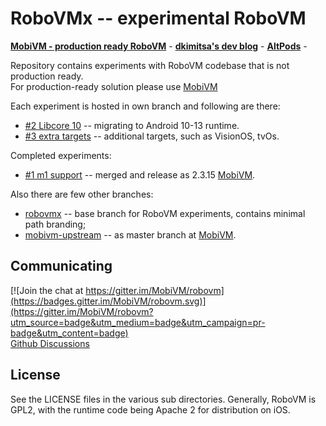 # RoboVMx -- experimental RoboVM

[**MobiVM - production ready RoboVM**](https://mobivm.github.io) -
[**dkimitsa's dev blog**](https://dkimitsa.github.io/) -
[**AltPods**](https://github.com/MobiVM/robovm-robopods) -

Repository contains experiments with RoboVM codebase that is not production ready.  
For production-ready solution please use [MobiVM](https://mobivm.github.io)

Each experiment is hosted in own branch and following are there:
* [#2 Libcore 10](https://github.com/robovmx/robovmx/tree/experiment/2-libcore-10) -- migrating to Android 10-13 runtime.
* [#3 extra targets](https://github.com/robovmx/robovmx/tree/experiment/3-additional-platforms) -- additional targets, such as VisionOS, tvOs.

Completed experiments: 
* [#1 m1 support](https://github.com/robovmx/robovmx/tree/experiment/1-apple-m1-initial-support) -- merged and release as 2.3.15 [MobiVM](https://github.com/MobiVM/robovm). 

Also there are few other branches:
* [robovmx](https://github.com/robovmx/robovmx) -- base branch for RoboVM experiments, contains minimal path branding;
* [mobivm-upstream](https://github.com/robovmx/robovmx/tree/mobivm-upstream) -- as master branch at [MobiVM](https://github.com/MobiVM/robovm).

## Communicating
[![Join the chat at https://gitter.im/MobiVM/robovm](https://badges.gitter.im/MobiVM/robovm.svg)](https://gitter.im/MobiVM/robovm?utm_source=badge&utm_medium=badge&utm_campaign=pr-badge&utm_content=badge)  
[Github Discussions](https://github.com/robovmx/robovmx/discussions)
## License
See the LICENSE files in the various sub directories. Generally, RoboVM is GPL2,
with the runtime code being Apache 2 for distribution on iOS.
